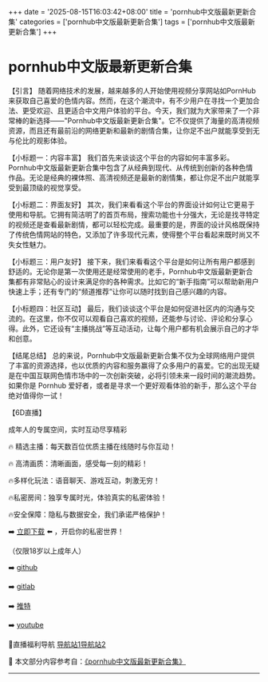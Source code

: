 +++
date = '2025-08-15T16:03:42+08:00'
title = 'pornhub中文版最新更新合集'
categories = ['pornhub中文版最新更新合集']
tags = ['pornhub中文版最新更新合集']
+++

# pornhub中文版最新更新合集

【引言】
随着网络技术的发展，越来越多的人开始使用视频分享网站如PornHub来获取自己喜爱的色情内容。然而，在这个潮流中，有不少用户在寻找一个更加合法、更受欢迎、且更适合中文用户体验的平台。今天，我们就为大家带来了一个非常棒的新选择——"Pornhub中文版最新更新合集"。它不仅提供了海量的高清视频资源，而且还有最前沿的网络更新和最新的剧情合集，让你足不出户就能享受到无与伦比的观影体验。

【小标题一：内容丰富】
我们首先来谈谈这个平台的内容如何丰富多彩。Pornhub中文版最新更新合集中包含了从经典到现代、从传统到创新的各种色情作品。无论是经典的裸体照、高清视频还是最新的剧情集，都让你足不出户就能享受到最顶级的视觉享受。

【小标题二：界面友好】
其次，我们来看看这个平台的界面设计如何让它更易于使用和导航。它拥有简洁明了的首页布局，搜索功能也十分强大，无论是找寻特定的视频还是查看最新剧情，都可以轻松完成。最重要的是，界面的设计风格既保持了传统色情网站的特色，又添加了许多现代元素，使得整个平台看起来既时尚又不失女性魅力。

【小标题三：用户友好】
接下来，我们来看看这个平台是如何让所有用户都感到舒适的。无论你是第一次使用还是经常使用的老手，Pornhub中文版最新更新合集都有非常贴心的设计来满足你的各种需求。比如它的“新手指南”可以帮助新用户快速上手；还有专门的“频道推荐”让你可以随时找到自己感兴趣的内容。

【小标题四：社区互动】
最后，我们谈谈这个平台是如何促进社区内的沟通与交流的。在这里，你不仅可以观看自己喜欢的视频，还能参与讨论、评论和分享心得。此外，它还设有“主播挑战”等互动活动，让每个用户都有机会展示自己的才华和创意。

【结尾总结】
总的来说，Pornhub中文版最新更新合集不仅为全球网络用户提供了丰富的资源选择，也以优质的内容和服务赢得了众多用户的喜爱。它的出现无疑是在中国互联网色情市场中的一次创新突破，必将引领未来一段时间的潮流趋势。如果你是 Pornhub 爱好者，或者是寻求一个更好观看体验的新手，那么这个平台绝对值得你一试！

【6D直播】

 成年人的专属空间，实时互动尽享精彩

🔥 精选主播：每天数百位优质主播在线随时与你互动！

🔥 高清画质：清晰画面，感受每一刻的精彩！

🔥多样化玩法：语音聊天、游戏互动，刺激无穷！

🔥私密房间：独享专属时光，体验真实的私密体验！

🔥安全保障：隐私与数据安全，我们承诺严格保护！

➡️ [立即下载](https://down123.s3.ap-east-1.amazonaws.com/down/down.html?channelCode=blog) ⬅️ ，开启你的私密世界！

 （仅限18岁以上成年人）

➡️ [github](https://aldult-live.github.io/)

➡️ [gitlab](https://seo-09598d.gitlab.io/)

➡️ [推特](https://x.com/wegame33)

➡️ [youtube](https://www.youtube.com/@6Dlive)

🔞直播福利导航   [导航站1](https://webstack-86085a.gitlab.io/)[导航站2](https://onlygit123-2.github.io/)

📘 本文部分内容参考自：[《pornhub中文版最新更新合集》](https://webstack-hugo-6.pages.dev/)

---

